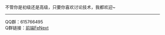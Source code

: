 <div>不管你是初级还是高级，只要你喜欢讨论技术，我都欢迎~</div>
<hr/>
<div>
QQ群：615766495</a>
</div>
<div>
Q群链接：<a target="_blank" href="//shang.qq.com/wpa/qunwpa?idkey=0e1a35a33bfff913db16b1a0468abefa3b13e12eba1038382e241e2cc5d1eb1f">前端FeNext</a>
</div>

